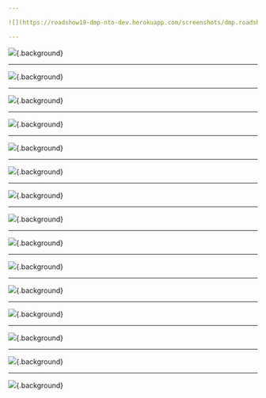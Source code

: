 ```yaml
---

![](https://roadshow19-dmp-nto-dev.herokuapp.com/screenshots/dmp.roadshow19.nto.0001.index.slide.png){.background}

---
```


![](https://roadshow19-dmp-nto-dev.herokuapp.com/screenshots/dmp.roadshow19.nto.0010.index.hover-manage.slide.png){.background}

---

![](https://roadshow19-dmp-nto-dev.herokuapp.com/screenshots/dmp.roadshow19.nto.0201.consumer-rights-management-page.slide.png){.background}

---

![](https://roadshow19-dmp-nto-dev.herokuapp.com/screenshots/dmp.roadshow19.nto.0300.manage-segments.slide.png){.background}

---

![](https://roadshow19-dmp-nto-dev.herokuapp.com/screenshots/dmp.roadshow19.nto.0310.manage-segments.rules.slide.png){.background}

---

![](https://roadshow19-dmp-nto-dev.herokuapp.com/screenshots/dmp.roadshow19.nto.0400.manage-segments.details-and-activation.slide.png){.background}

---

![](https://roadshow19-dmp-nto-dev.herokuapp.com/screenshots/dmp.roadshow19.nto.0411.manage-segments.details-and-activation.slide.png){.background}

---

![](https://roadshow19-dmp-nto-dev.herokuapp.com/screenshots/dmp.roadshow19.nto.0412.manage-segments.details-and-activation.slide.png){.background}

---

![](https://roadshow19-dmp-nto-dev.herokuapp.com/screenshots/dmp.roadshow19.nto.0413.manage-segments.details-and-activation.slide.png){.background}

---

![](https://roadshow19-dmp-nto-dev.herokuapp.com/screenshots/dmp.roadshow19.nto.0500.manage-segments.slide.png){.background}

---

![](https://roadshow19-dmp-nto-dev.herokuapp.com/screenshots/dmp.roadshow19.nto.0510.manage-segments.settings.slide.png){.background}

---

![](https://roadshow19-dmp-nto-dev.herokuapp.com/screenshots/dmp.roadshow19.nto.0550.provisioning.slide.png){.background}

---

![](https://roadshow19-dmp-nto-dev.herokuapp.com/screenshots/dmp.roadshow19.nto.0600.data-studio.audience-discovery.slide.png){.background}

---

![](https://roadshow19-dmp-nto-dev.herokuapp.com/screenshots/dmp.roadshow19.nto.0610.data-studio.audience-discovery.click-fifa.slide.png){.background}

---

![](https://roadshow19-dmp-nto-dev.herokuapp.com/screenshots/dmp.roadshow19.nto.0700.einstein-segmentation.slide.png){.background}

---

![](https://roadshow19-dmp-nto-dev.herokuapp.com/screenshots/dmp.roadshow19.nto.0800.web-ad.slide.png){.background}

